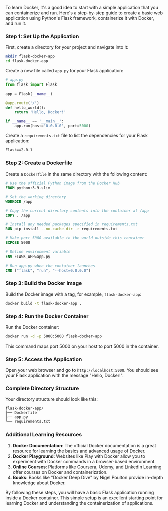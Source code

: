 To learn Docker, it's a good idea to start with a simple application that you can containerize and run. Here's a step-by-step guide to create a basic web application using Python's Flask framework, containerize it with Docker, and run it.

### Step 1: Set Up the Application

First, create a directory for your project and navigate into it:

```bash
mkdir flask-docker-app
cd flask-docker-app
```

Create a new file called `app.py` for your Flask application:

```python
# app.py
from flask import Flask

app = Flask(__name__)

@app.route('/')
def hello_world():
    return 'Hello, Docker!'

if __name__ == '__main__':
    app.run(host='0.0.0.0', port=5000)
```

Create a `requirements.txt` file to list the dependencies for your Flask application:

```txt
Flask==2.0.1
```

### Step 2: Create a Dockerfile

Create a `Dockerfile` in the same directory with the following content:

```Dockerfile
# Use the official Python image from the Docker Hub
FROM python:3.9-slim

# Set the working directory
WORKDIR /app

# Copy the current directory contents into the container at /app
COPY . /app

# Install any needed packages specified in requirements.txt
RUN pip install --no-cache-dir -r requirements.txt

# Make port 5000 available to the world outside this container
EXPOSE 5000

# Define environment variable
ENV FLASK_APP=app.py

# Run app.py when the container launches
CMD ["flask", "run", "--host=0.0.0.0"]
```

### Step 3: Build the Docker Image

Build the Docker image with a tag, for example, `flask-docker-app`:

```bash
docker build -t flask-docker-app .
```

### Step 4: Run the Docker Container

Run the Docker container:

```bash
docker run -d -p 5000:5000 flask-docker-app
```

This command maps port 5000 on your host to port 5000 in the container.

### Step 5: Access the Application

Open your web browser and go to `http://localhost:5000`. You should see your Flask application with the message "Hello, Docker!".

### Complete Directory Structure

Your directory structure should look like this:

```
flask-docker-app/
├── Dockerfile
├── app.py
└── requirements.txt
```

### Additional Learning Resources

1. **Docker Documentation**: The official Docker documentation is a great resource for learning the basics and advanced usage of Docker.
2. **Docker Playground**: Websites like Play with Docker allow you to experiment with Docker commands in a browser-based environment.
3. **Online Courses**: Platforms like Coursera, Udemy, and LinkedIn Learning offer courses on Docker and containerization.
4. **Books**: Books like "Docker Deep Dive" by Nigel Poulton provide in-depth knowledge about Docker.

By following these steps, you will have a basic Flask application running inside a Docker container. This simple setup is an excellent starting point for learning Docker and understanding the containerization of applications.

